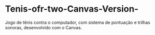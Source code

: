 # Tenis-ofr-two-Canvas-Version-
Jogo de tênis contra o computador, com sistema de pontuação e trilhas sonoras, desenvolvido com o Canvas.
